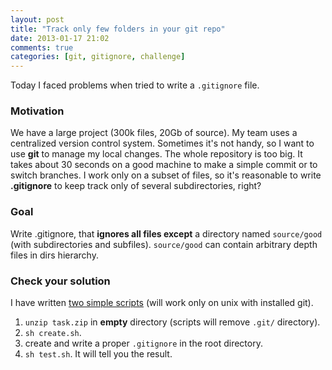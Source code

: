 ```yaml
---
layout: post
title: "Track only few folders in your git repo"
date: 2013-01-17 21:02
comments: true
categories: [git, gitignore, challenge]
---
```


Today I faced problems when tried to write a `.gitignore` file.

### Motivation 
We have a large project (300k files, 20Gb of source).
My team uses a centralized version control system.
Sometimes it's not handy, so I want to use **git** to manage my local changes.
The whole repository is too big. It takes about 30 seconds on a good machine to make a simple commit or to switch branches.
I work only on a subset of files, so it's reasonable to write **.gitignore** to keep track only of several subdirectories, right?

### Goal
Write .gitignore, that **ignores all files except** a directory named `source/good` (with subdirectories and subfiles).
`source/good` can contain arbitrary depth files in dirs hierarchy.

### Check your solution 
I have written [two simple scripts](/bin/task.zip) (will work only on unix with installed git).

1.  `unzip task.zip` in **empty** directory (scripts will remove `.git/` directory).
1.  `sh create.sh`.
1.  create and write a proper `.gitignore` in the root directory.
1.  `sh test.sh`. It will tell you the result.
